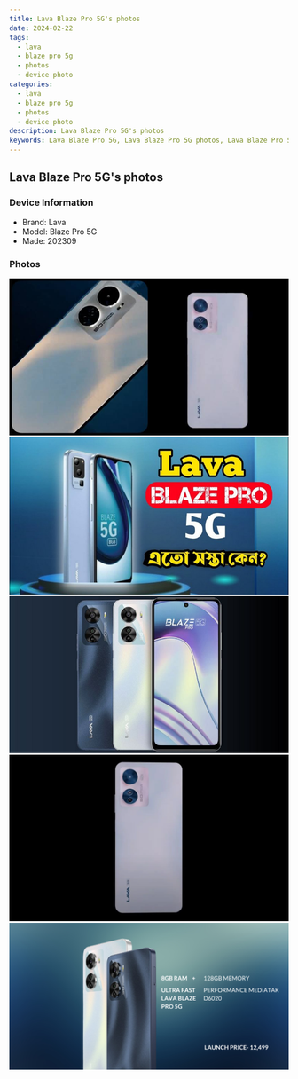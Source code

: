 ```yaml
---
title: Lava Blaze Pro 5G's photos
date: 2024-02-22
tags: 
  - lava
  - blaze pro 5g
  - photos
  - device photo
categories: 
  - lava
  - blaze pro 5g
  - photos
  - device photo
description: Lava Blaze Pro 5G's photos
keywords: Lava Blaze Pro 5G, Lava Blaze Pro 5G photos, Lava Blaze Pro 5G device photo
---
```


## Lava Blaze Pro 5G's photos

### Device Information

- Brand: Lava
- Model: Blaze Pro 5G
- Made: 202309

### Photos

![/images/best-assets/devices/lava/lava-blaze-pro-5g/1.jpg](/images/best-assets/devices/lava/lava-blaze-pro-5g/1.jpg)
![/images/best-assets/devices/lava/lava-blaze-pro-5g/2.jpg](/images/best-assets/devices/lava/lava-blaze-pro-5g/2.jpg)
![/images/best-assets/devices/lava/lava-blaze-pro-5g/3.jpg](/images/best-assets/devices/lava/lava-blaze-pro-5g/3.jpg)
![/images/best-assets/devices/lava/lava-blaze-pro-5g/4.jpg](/images/best-assets/devices/lava/lava-blaze-pro-5g/4.jpg)
![/images/best-assets/devices/lava/lava-blaze-pro-5g/5.jpg](/images/best-assets/devices/lava/lava-blaze-pro-5g/5.jpg)

